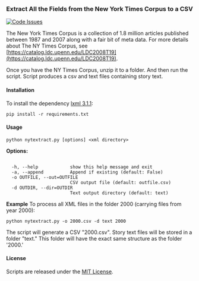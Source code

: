 ### Extract All the Fields from the New York Times Corpus to a CSV

[![Code Issues](https://www.quantifiedcode.com/api/v1/project/2d691a58502042249fdfa7c1a8bf24b2/badge.svg)](https://www.quantifiedcode.com/app/project/2d691a58502042249fdfa7c1a8bf24b2)

The New York Times Corpus is a collection of 1.8 million articles published between 1987 and 2007 along with a fair bit of meta data. For more details about The NY Times Corpus, see [https://catalog.ldc.upenn.edu/LDC2008T19](https://catalog.ldc.upenn.edu/LDC2008T19).

Once you have the NY Times Corpus, unzip it to a folder. And then run the script. Script produces a csv and text files containing story text.

#### Installation

To install the dependency [lxml 3.1.1](https://pypi.python.org/pypi/lxml/3.1.1):

```
pip install -r requirements.txt
```

#### Usage

```
python nytextract.py [options] <xml directory>
```

**Options:**

```

  -h, --help            show this help message and exit
  -a, --append          Append if existing (default: False)
  -o OUTFILE, --out=OUTFILE
                        CSV output file (default: outfile.csv)
  -d OUTDIR, --dir=OUTDIR
                        Text output directory (default: text)
```

**Example**
To process all XML files in the folder 2000 (carrying files from year 2000):  

```
python nytextract.py -o 2000.csv -d text 2000
```

The script will generate a CSV "2000.csv". Story text files will be stored in a folder "text." This folder will have the exact same structure as the folder '2000.'

#### License
Scripts are released under the [MIT License](https://opensource.org/licenses/MIT).

